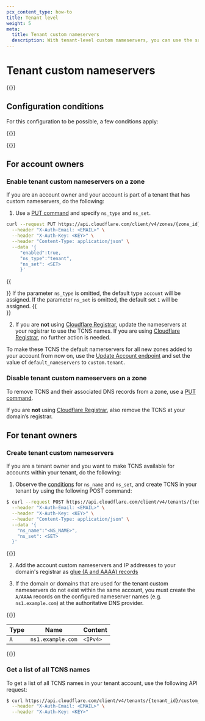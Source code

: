```yaml
---
pcx_content_type: how-to
title: Tenant level
weight: 5
meta:
  title: Tenant custom nameservers
  description: With tenant-level custom nameservers, you can use the same custom nameservers for different zones and across different accounts, as long as the accounts are part of the [tenant](/tenant/). The domain or domains that provide the nameservers names do not have to exist as zones in Cloudflare.
---
```


# Tenant custom nameservers

{{<render file="_acns-tcns-intro.md" withParameters="Tenant;;T;;tenant;;accounts;;[tenant](/tenant/) " >}}

## Configuration conditions

For this configuration to be possible, a few conditions apply:

{{<render file="_acns-tcns-conditions.md" withParameters="tenant;;the tenant owner;;Tenant owners" >}}

{{<render file="_acns-tcns-byoip.md" withParameters="Tenant;;tenant" >}}

## For account owners

### Enable tenant custom nameservers on a zone

If you are an account owner and your account is part of a tenant that has custom nameservers, do the following:

1. Use a [PUT command](/api/operations/account-level-custom-nameservers-usage-for-a-zone-set-account-custom-nameserver-related-zone-metadata) and specify `ns_type` and `ns_set`.

``` bash
curl --request PUT https://api.cloudflare.com/client/v4/zones/{zone_id}/custom_ns \
  --header "X-Auth-Email: <EMAIL>" \
  --header "X-Auth-Key: <KEY>" \
  --header "Content-Type: application/json" \
  --data '{
     "enabled":true,
     "ns_type":"tenant",
     "ns_set": <SET>
     }'
```

{{<Aside>}}
If the parameter `ns_type` is omitted, the default type `account` will be assigned.
If the parameter `ns_set` is omitted, the default set `1` will be assigned.
{{</Aside>}}

2. If you are **not** using [Cloudflare Registrar](/registrar/), update the nameservers at your registrar to use the TCNS names. If you are using [Cloudflare Registrar](/registrar/), no further action is needed.

To make these TCNS the default namerservers for all new zones added to your account from now on, use the [Update Account endpoint](/api/operations/accounts-update-account) and set the value of `default_nameservers` to `custom.tenant`.

### Disable tenant custom nameservers on a zone

To remove TCNS and their associated DNS records from a zone, use a [PUT command](/api/operations/account-level-custom-nameservers-usage-for-a-zone-set-account-custom-nameserver-related-zone-metadata).

If you are **not** using [Cloudflare Registrar](/registrar/), also remove the TCNS at your domain’s registrar.

## For tenant owners

### Create tenant custom nameservers

If you are a tenant owner and you want to make TCNS available for accounts within your tenant, do the following:

1. Observe the [conditions](#configuration-conditions) for `ns_name` and `ns_set`, and create TCNS in your tenant by using the following POST command:

```bash
$ curl --request POST https://api.cloudflare.com/client/v4/tenants/{tenant_id}/custom_ns \
  --header "X-Auth-Email: <EMAIL>" \
  --header "X-Auth-Key: <KEY>" \
  --header "Content-Type: application/json" \
  --data '{
    "ns_name":"<NS_NAME>",
    "ns_set": <SET>
  }'
```

{{<render file="_ns-set-omission-callout.md">}}

2. Add the account custom nameservers and IP addresses to your domain's registrar as [glue (A and AAAA) records](https://www.rfc-editor.org/rfc/rfc1912.html#section-2.3)

3. If the domain or domains that are used for the tenant custom nameservers do not exist within the same account, you must create the `A/AAAA` records on the configured nameserver names (e.g. `ns1.example.com`) at the authoritative DNS provider.

  {{<example>}}

  | Type | Name | Content |
  | --- | --- | --- |
  | `A` | `ns1.example.com` | `<IPv4>` |

  {{</example>}}

### Get a list of all TCNS names

To get a list of all TCNS names in your tenant account, use the following API request:

```bash
$ curl https://api.cloudflare.com/client/v4/tenants/{tenant_id}/custom_ns \
  --header "X-Auth-Email: <EMAIL>" \
  --header "X-Auth-Key: <KEY>"
```